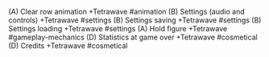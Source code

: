 (A) Clear row animation            +Tetrawave   #animation
(B) Settings (audio and controls)  +Tetrawave   #settings
(B) Settings saving                +Tetrawave   #settings
(B) Settings loading               +Tetrawave   #settings
(A) Hold figure                    +Tetrawave   #gameplay-mechanics
(D) Statistics at game over        +Tetrawave   #cosmetical 
(D) Credits                        +Tetrawave   #cosmetical 